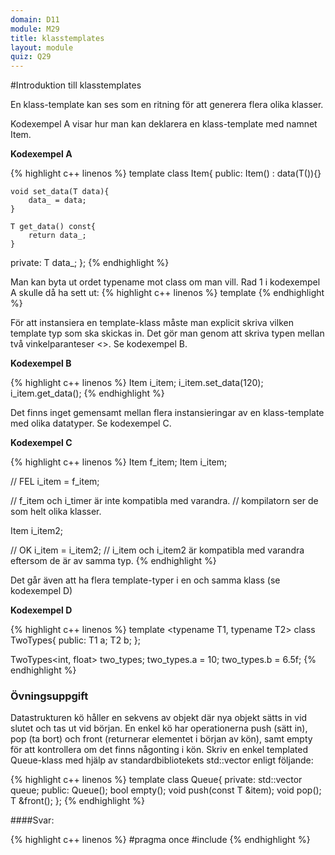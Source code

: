 ```yaml
---
domain: D11
module: M29
title: klasstemplates
layout: module
quiz: Q29
---
```


#Introduktion till klasstemplates

En klass-template kan ses som en ritning för att generera flera olika klasser.

Kodexempel A visar hur man kan deklarera en klass-template med namnet Item. 

__Kodexempel A__

{% highlight c++ linenos %}
    template <typename T>
class Item{
public:
    Item() : data(T()){}
 
    void set_data(T data){
        data_ = data;
    }
 
    T get_data() const{
        return data_;
    }
     
private:
    T data_;
};
{% endhighlight %}

Man kan byta ut ordet typename mot class om man vill. 
Rad 1 i kodexempel A skulle då ha sett ut: 
{% highlight c++ linenos %}
template <class T>
{% endhighlight %}

För att instansiera en template-klass måste man explicit skriva vilken template typ som ska skickas in. 
Det gör man genom att skriva typen mellan två vinkelparanteser <>. Se kodexempel B.

__Kodexempel B__

{% highlight c++ linenos %}
Item<int> i_item;
i_item.set_data(120);
i_item.get_data();
{% endhighlight %}

Det finns inget gemensamt mellan flera instansieringar av en klass-template med olika datatyper. 
Se kodexempel C.

__Kodexempel C__

{% highlight c++ linenos %}
Item<float> f_item;
Item<int> i_item;
 
// FEL
i_item = f_item;
 
// f_item och i_timer är inte kompatibla med varandra.
// kompilatorn ser de som helt olika klasser.
 
Item<int> i_item2;
 
// OK
i_item = i_item2;
// i_item och i_item2 är kompatibla med varandra eftersom de är av samma typ.
{% endhighlight %}

Det går även att ha flera template-typer i en och samma klass (se kodexempel D)

__Kodexempel D__

{% highlight c++ linenos %}
template <typename T1, typename T2>
class TwoTypes{
public:
    T1 a;
    T2 b;
}; 
 
TwoTypes<int, float> two_types;
two_types.a = 10;
two_types.b = 6.5f;
{% endhighlight %}

### Övningsuppgift

Datastrukturen kö håller en sekvens av objekt där nya objekt sätts in vid slutet och tas ut vid början. 
En enkel kö har operationerna push (sätt in), pop (ta bort) och front (returnerar elementet i början av kön), 
samt empty för att kontrollera om det finns någonting i kön. 
Skriv en enkel templated Queue-klass med hjälp av standardbibliotekets std::vector enligt följande:

{% highlight c++ linenos %}
template <typename T>
class Queue{
private:
    std::vector<T> queue;
public:
    Queue();
    bool empty();
    void push(const T &item);
    void pop();
    T &front();
};
{% endhighlight %}

####Svar:

{% highlight c++ linenos %}
#pragma once
#include <vector>
{% endhighlight %}